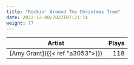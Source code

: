 ```yaml
---
title: "Rockin' Around The Christmas Tree"
date: 2022-12-08/2022T07:21:14
weight: 77
---
```




 Artist | Plays 
----- | -----:
[Amy Grant]({{< ref "a3053">}}) | 118
